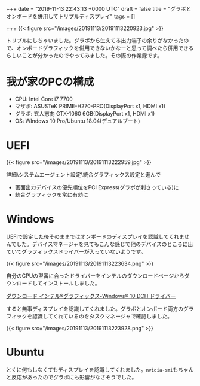 
+++
date = "2019-11-13 22:43:13 +0000 UTC"
draft = false
title = "グラボとオンボードを併用してトリプルディスプレイ"
tags = []

+++
{{< figure src="/images/20191113/20191113220923.jpg"  >}}

トリプルにしちゃいました。グラボから生えてる出力端子の余りがなかったので、オンボードグラフィックを併用できないかなーと思って調べたら併用できるらしいことが分かったのでやってみました。その際の作業録です。

<!--more-->

# 我が家のPCの構成


- CPU: Intel Core i7 7700
- マザボ: ASUSTeK PRIME-H270-PRO(DisplayPort x1, HDMI x1)
- グラボ: 玄人志向 GTX-1060 6GB(DisplayPort x1, HDMI x1)
- OS: WIndows 10 Pro/Ubuntu 18.04(デュアルブート)



# UEFI

{{< figure src="/images/20191113/20191113222959.jpg"  >}}

詳細\システムエージェント設定\統合グラフィックス設定と進んで


- 画面出力デバイスの優先順位をPCI Express(グラボが刺さっている)に
- 統合グラフィックを常に有効に



# Windows

UEFIで設定した後そのままではオンボードのディスプレイを認識してくれませんでした。デバイスマネージャを見てもこんな感じで他のデバイスのところに出ていてグラフィックスドライバーが入っていないようです。

{{< figure src="/images/20191113/20191113223634.png"  >}}

自分のCPUの型番に合ったドライバーをインテルのダウンロードページからダウンロードしてインストールしました。

[ダウンロード インテル®グラフィックス-Windows® 10 DCH ドライバー](https://downloadcenter.intel.com/ja/download/29127/-Windows-10-DCH-?product=80939)

すると無事ディスプレイを認識してくれました。グラボとオンボード両方のグラフィックを認識してくれているのをタスクマネージャで確認しました。

{{< figure src="/images/20191113/20191113223928.png"  >}}

# Ubuntu

とくに何もしなくてもディスプレイを認識してくれました。<code>nvidia-smi</code>もちゃんと反応があったのでグラボにも影響がなさそうでした。
